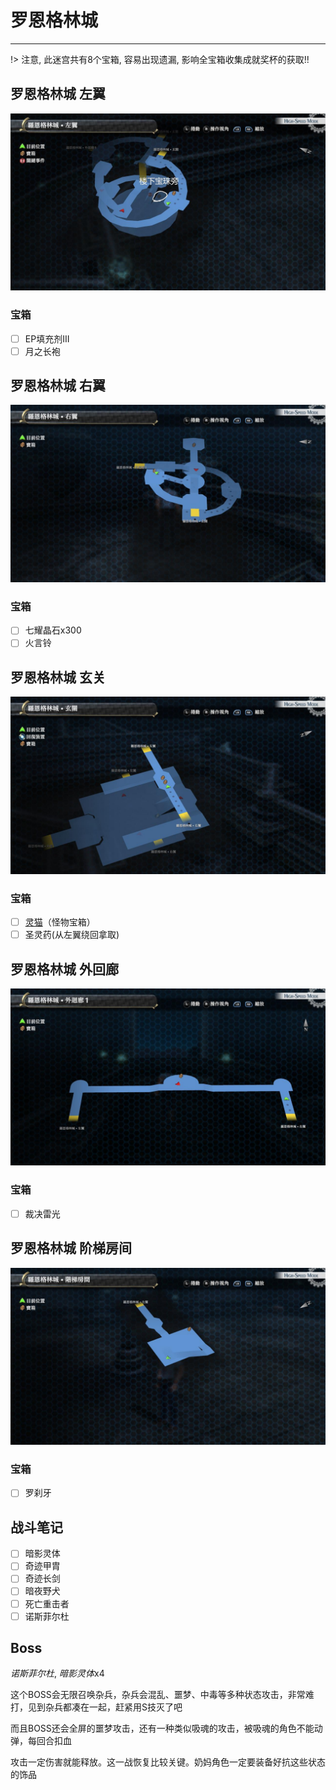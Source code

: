 # 罗恩格林城

---

!> 注意, 此迷宫共有8个宝箱, 容易出现遗漏, 影响全宝箱收集成就奖杯的获取!!

## 罗恩格林城 左翼

![罗恩格林城 左翼](../images/map_罗恩格林城1.jpg)

### 宝箱

- [ ]  EP填充剂III
- [ ]  月之长袍

## 罗恩格林城 右翼

![罗恩格林城 右翼](../images/map_罗恩格林城2.jpg)

### 宝箱

- [ ]  七耀晶石x300
- [ ]  火言铃

## 罗恩格林城 玄关

![罗恩格林城 玄关](../images/map_罗恩格林城3.jpg)

### 宝箱

- [ ]  <span id="灵猫">[灵猫](/game/TheLegendOfHeroes/SenNoKiseki/quartz/灵猫.md#灵猫)（怪物宝箱）</span>
- [ ]  圣灵药(从左翼绕回拿取)

## 罗恩格林城 外回廊

![罗恩格林城 外回廊](../images/map_罗恩格林城4.jpg)

### 宝箱

- [ ] 裁决雷光

## 罗恩格林城 阶梯房间

![罗恩格林城 阶梯房间](../images/map_罗恩格林城5.jpg)

### 宝箱

- [ ] 罗刹牙

## 战斗笔记

- [ ]  暗影灵体
- [ ]  奇迹甲胄
- [ ]  奇迹长剑
- [ ]  暗夜野犬
- [ ]  死亡重击者
- [ ]  诺斯菲尔杜

## Boss

*诺斯菲尔杜*, *暗影灵体*x4

这个BOSS会无限召唤杂兵，杂兵会混乱、噩梦、中毒等多种状态攻击，非常难打，见到杂兵都凑在一起，赶紧用S技灭了吧

而且BOSS还会全屏的噩梦攻击，还有一种类似吸魂的攻击，被吸魂的角色不能动弹，每回合扣血

攻击一定伤害就能释放。这一战恢复比较关键。奶妈角色一定要装备好抗这些状态的饰品